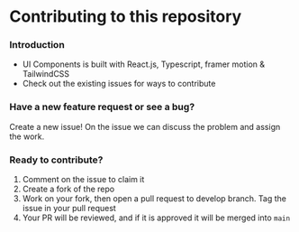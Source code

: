 # Contributing to this repository

### Introduction

- UI Components is built with React.js, Typescript, framer motion & TailwindCSS
- Check out the existing issues for ways to contribute

### Have a new feature request or see a bug?

Create a new issue! On the issue we can discuss the problem and assign the work.

### Ready to contribute?

1. Comment on the issue to claim it
2. Create a fork of the repo
3. Work on your fork, then open a pull request to develop branch. Tag the issue in your pull request
4. Your PR will be reviewed, and if it is approved it will be merged into `main`
